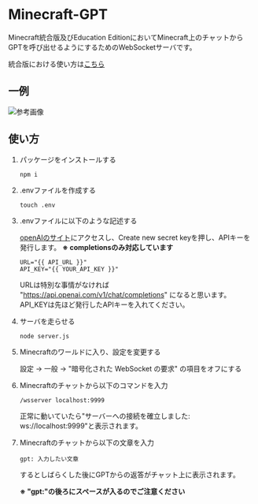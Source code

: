 # Minecraft-GPT
Minecraft統合版及びEducation EditionにおいてMinecraft上のチャットからGPTを呼び出せるようにするためのWebSocketサーバです。

統合版における使い方は[こちら](https://github.com/akahoshi1421/Minecraft-GPT/blob/main/README.md)

## 一例
![参考画像]("https://github.com/akahoshi1421/Minecraft-GPT/blob/main/img/example.png?raw=true")

## 使い方
1. パッケージをインストールする
    ```shell
    npm i
    ```

2. .envファイルを作成する
    ```shell
    touch .env
    ```

3. .envファイルに以下のような記述する

    [openAIのサイト](https://platform.openai.com/account/api-keys)にアクセスし、Create new secret keyを押し、APIキーを発行します。
    **※ completionsのみ対応しています**
    ```.env
    URL="{{ API_URL }}"
    API_KEY="{{ YOUR_API_KEY }}"
    ```
    URLは特別な事情がなければ "https://api.openai.com/v1/chat/completions" になると思います。
    API_KEYは先ほど発行したAPIキーを入れてください。

4. サーバを走らせる
    ```shell
    node server.js
    ```

5. Minecraftのワールドに入り、設定を変更する

    設定 -> 一般 -> "暗号化された WebSocket の要求" の項目をオフにする

6. Minecraftのチャットから以下のコマンドを入力
    ```.mcfunction
    /wsserver localhost:9999
    ```
    正常に動いていたら"サーバーへの接続を確立しました: ws://localhost:9999"と表示されます。

7. Minecraftのチャットから以下の文章を入力
    ```
    gpt: 入力したい文章
    ```
    するとしばらくした後にGPTからの返答がチャット上に表示されます。

    **※ "gpt:"の後ろにスペースが入るのでご注意ください**